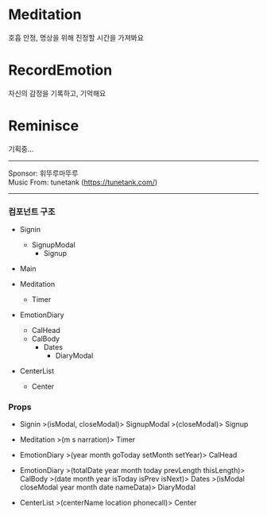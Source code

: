 # Meditation

호흡 안정, 명상을 위해 진정할 시간을 가져봐요

# RecordEmotion

자신의 감정을 기록하고, 기억해요

# Reminisce

기획중...

---

Sponsor: 휘뚜루마뚜루 \
Music From: tunetank (https://tunetank.com/)

___ 
### 컴포넌트 구조

- Signin
  - SignupModal
    - Signup

- Main

- Meditation

  - Timer

- EmotionDiary

  - CalHead
  - CalBody
    - Dates
      - DiaryModal

- CenterList
  - Center

### Props
- Signin >(isModal, closeModal)> SignupModal >(closeModal)> Signup

- Meditation >(m s narration)> Timer

- EmotionDiary >(year month goToday setMonth setYear)> CalHead 
- EmotionDiary >(totalDate year month today prevLength thisLength)> CalBody >(date month year isToday isPrev isNext)> Dates >(isModal closeModal year month date nameData)> DiaryModal

- CenterList >(centerName location phonecall)> Center
